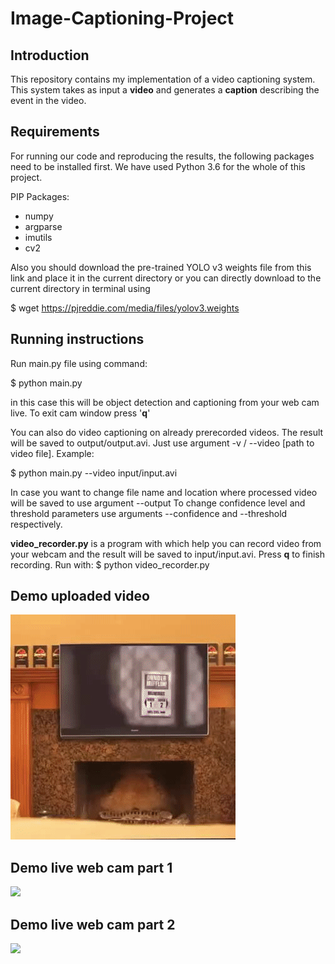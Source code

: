 # Image-Captioning-Project

## Introduction
This repository contains my implementation of a video captioning system. This system takes as input a **video** and generates a **caption** describing the event in the video. 

## Requirements
For running our code and reproducing the results, the following packages need to be installed first. We have used Python 3.6 for the whole of this project.

PIP Packages:
* numpy
* argparse
* imutils
* cv2

Also you should download the pre-trained YOLO v3 weights file from this link and place it in the current directory or you can directly download to the current directory in terminal using

$ wget https://pjreddie.com/media/files/yolov3.weights

## Running instructions

Run main.py file using command:

$ python main.py

in this case this will be object detection and captioning from your web cam live. To exit cam window press '**q**'

You can also do video captioning on already prerecorded videos. The result will be saved to output/output.avi. Just use argument -v / --video [path to video file].
Example:

$ python main.py --video input/input.avi

In case you want to change file name and location where processed video will be saved to use argument --output
To change confidence level and threshold parameters use arguments --confidence and --threshold respectively.


**video_recorder.py** is a program with which help you can record video from your webcam and the result will be saved to input/input.avi. Press **q** to finish recording. Run with:
$ python video_recorder.py


## Demo uploaded video
![](gifs/college_cat.gif)

## Demo live web cam part 1
![](gifs/demo_1.gif)

## Demo live web cam part 2
![](gifs/demo_2.gif)

